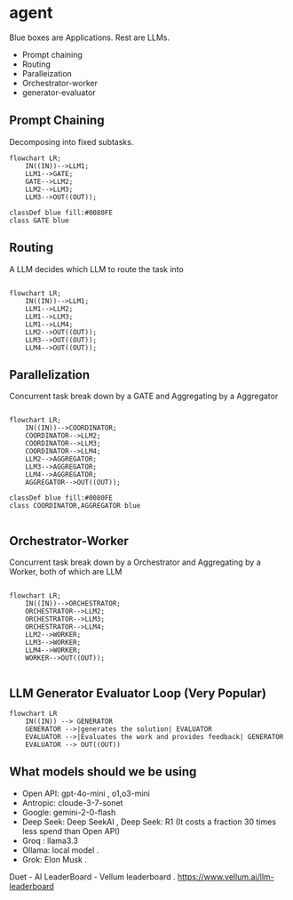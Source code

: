 # agent

Blue boxes are Applications. Rest are LLMs. 
- Prompt chaining
- Routing
- Paralleization
- Orchestrator-worker
- generator-evaluator

## Prompt Chaining 
Decomposing into fixed subtasks. 

```mermaid
flowchart LR;
    IN((IN))-->LLM1;
    LLM1-->GATE;
    GATE-->LLM2;
    LLM2-->LLM3;
    LLM3-->OUT((OUT));

classDef blue fill:#0080FE
class GATE blue
```

## Routing 
A LLM decides which LLM to route the task into

```mermaid

flowchart LR;
    IN((IN))-->LLM1;
    LLM1-->LLM2;
    LLM1-->LLM3;
    LLM1-->LLM4;
    LLM2-->OUT((OUT));
    LLM3-->OUT((OUT));
    LLM4-->OUT((OUT));
```

## Parallelization
Concurrent task break down by a GATE and Aggregating by a Aggregator
```mermaid

flowchart LR;
    IN((IN))-->COORDINATOR;
    COORDINATOR-->LLM2;
    COORDINATOR-->LLM3;
    COORDINATOR-->LLM4;
    LLM2-->AGGREGATOR;
    LLM3-->AGGREGATOR;
    LLM4-->AGGREGATOR;
    AGGREGATOR-->OUT((OUT));
   
classDef blue fill:#0080FE
class COORDINATOR,AGGREGATOR blue


```

## Orchestrator-Worker
Concurrent task break down by a Orchestrator and Aggregating by a Worker, both of which are LLM
```mermaid

flowchart LR;
    IN((IN))-->ORCHESTRATOR;
    ORCHESTRATOR-->LLM2;
    ORCHESTRATOR-->LLM3;
    ORCHESTRATOR-->LLM4;
    LLM2-->WORKER;
    LLM3-->WORKER;
    LLM4-->WORKER;
    WORKER-->OUT((OUT));
   
```
## LLM Generator Evaluator Loop (Very Popular)
```mermaid
flowchart LR
    IN((IN)) --> GENERATOR
    GENERATOR -->|generates the solution| EVALUATOR
    EVALUATOR -->|Evaluates the work and provides feedback| GENERATOR
    EVALUATOR --> OUT((OUT))

```
## What models should we be using 
- Open API:  gpt-4o-mini , o1,o3-mini
- Antropic:  cloude-3-7-sonet 
- Google: gemini-2-0-flash
- Deep Seek: Deep SeekAI , Deep Seek: R1 (It costs a fraction 30 times less spend than Open API)
- Groq : llama3.3
- Ollama: local model . 
- Grok: Elon Musk . 


Duet - AI 
LeaderBoard - Vellum leaderboard . https://www.vellum.ai/llm-leaderboard 



